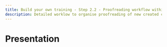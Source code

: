 ```yaml
---
title: Build your own training - Step 2.2 - Proofreading workflow within github
description: Detailed worklow to organise proofreading of new created contents
---
```

# Presentation